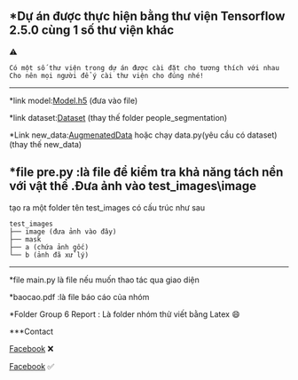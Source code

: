
*Dự án được thực hiện bằng thư viện Tensorflow 2.5.0 cùng 1 số thư viện khác
---
:warning:
```
Có một số thư viện trong dự án được cài đặt cho tương thích với nhau
Cho nên mọi người để ý cài thư viện cho đúng nhé! 
```
---
*link model:[Model.h5](https://drive.google.com/file/d/17QKxSIBFhyJoDps93-sCVHnVV6UWS1sG/view?usp=drive_link) (đưa vào file)

*link dataset:[Dataset](https://www.kaggle.com/nikhilroxtomar/person-segmentation/download) (thay thế folder people_segmentation)

*Link new_data:[AugmenatedData](https://drive.google.com/file/d/1vlsTwMz1AYpUZf_zEknvyrSYtR40rDEl/view?usp=drive_link)     hoặc chạy data.py(yêu cầu có dataset) (thay thế new_data)

*file pre.py :là file để kiểm tra khả năng tách nền với vật thể .Đưa ảnh vào test_images\image
---
tạo ra một folder tên test_images có cấu trúc như sau 

```plaintext
test_images
├── image (đưa ảnh vào đây)
├── mask
├── a (chứa ảnh gốc)
└── b (ảnh đã xử lý)
```
---

*file main.py là file nếu muốn thao tác qua giao diện

*baocao.pdf :là file báo cáo của nhóm

*Folder Group 6 Report : Là folder nhóm thử viết bằng Latex  :smile:






***Contact


[Facebook](https://web.facebook.com/tondann1605?mibextid=wwXIfr&rdid=b7kvAWto9GFb9aHo&share_url=https%3A%2F%2Fweb.facebook.com%2Fshare%2F16ZpxkhZ1G%2F%3Fmibextid%3DwwXIfr%26_rdc%3D1%26_rdr#) :x:


[Facebook](https://www.facebook.com/vu.hoang.299682) :white_check_mark:

